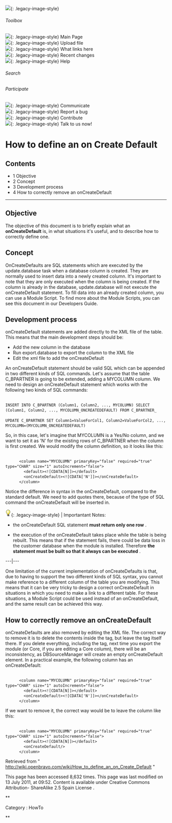 ![](skins/openbravo/images/social-blogs-sidebar-banner.png){: .legacy-image-style}

######  Toolbox

![](skins/openbravo/images/flecha1.jpg){: .legacy-image-style} Main Page  
![](skins/openbravo/images/flecha1.jpg){: .legacy-image-style} Upload file  
![](skins/openbravo/images/flecha1.jpg){: .legacy-image-style} What links here  
![](skins/openbravo/images/flecha1.jpg){: .legacy-image-style} Recent changes  
![](skins/openbravo/images/flecha1.jpg){: .legacy-image-style} Help  
  
  

######  Search

######  Participate

![](skins/openbravo/images/flecha1.jpg){: .legacy-image-style} Communicate  
![](skins/openbravo/images/flecha1.jpg){: .legacy-image-style} Report a bug  
![](skins/openbravo/images/flecha1.jpg){: .legacy-image-style} Contribute  
![](skins/openbravo/images/flecha1.jpg){: .legacy-image-style} Talk to us now!  

  

#  How to define an on Create Default

##  Contents

  * 1  Objective 
  * 2  Concept 
  * 3  Development process 
  * 4  How to correctly remove an onCreateDefault 

  
---  
  
##  Objective

The objective of this document is to briefly explain what an
**onCreateDefault** is, in what situations it's useful, and to describe how to
correctly define one.

##  Concept

OnCreateDefaults are SQL statements which are executed by the update.database
task when a database column is created. They are normally used to insert data
into a newly created column. It's important to note that they are only
executed when the column is being created. If the column is already in the
database, update.database will not execute the onCreateDefault statement. To
fill data into an already created column, you can use a Module Script. To find
more about the Module Scripts, you can see  this  document in our Developers
Guide.

##  Development process

onCreateDefault statements are added directly to the XML file of the table.
This means that the main development steps should be:

  * Add the new column in the database 
  * Run export.database to export the column to the XML file 
  * Edit the xml file to add the onCreateDefault 

An onCreateDefault statement should be valid SQL which can be appended in two
different kinds of SQL commands. Let's assume that the table C_BPARTNER is
going to be extended, adding a MYCOLUMN column. We need to design an
onCreateDefault statement which works with the following two kinds of SQL
commands:

    
    
     
    INSERT INTO C_BPARTNER (Column1, Column2, ..., MYCOLUMN) SELECT (Column1, Column2, ..., MYCOLUMN_ONCREATEDEFAULT) FROM C_BPARTNER_
     
    UPDATE C_BPARTNER SET Column1=ValueForCol1, Column2=ValueForCol2, ..., MYCOLUMN=(MYCOLUMN_ONCREATEDEFAULT)

So, in this case, let's imagine that MYCOLUMN is a Yes/No column, and we want
to set it as 'N' for the existing rows of C_BPARTNER when the column is first
created. We would modify the column definition, so it looks like this:

    
    
     
          <column name="MYCOLUMN" primaryKey="false" required="true" type="CHAR" size="1" autoIncrement="false">
            <default><![CDATA[N]]></default>
            <onCreateDefault><![CDATA['N']]></onCreateDefault>
          </column>

Notice the difference in syntax in the onCreateDefault, compared to the
standard default. We need to add quotes there, because of the type of SQL
command the onCreateDefault will be inserted in.

![](/assets/developer-guide/etendo-classic/how-to-guides/Bulbgraph.png){: .legacy-image-style} |
Importantant Notes:

  * the onCreateDefault SQL statement **must return only one row** . 

  * the execution of the onCreateDefault takes place while the table is being rebuilt. This means that if the statement fails, there could be data loss in the customer database when the module is installed. Therefore **the statement must be built so that it always can be executed** . 

  
  
---|---  
  
One limitation of the current implementation of onCreateDefaults is that, due
to having to support the two different kinds of SQL syntax, you cannot make
reference to a different column of the table you are modifying. This means
that it can be very tricky to design a correct onCreateDefault in situations
in which you need to make a link to a different table. For these situations, a
Module Script could be used instead of an onCreateDefault, and the same result
can be achieved this way.

##  How to correctly remove an onCreateDefault

onCreateDefaults are also removed by editing the XML file. The correct way to
remove it is to delete the contents inside the <onCreateDefault> tag, but
leave the tag itself there. If you delete everything, including the tag, next
time you export the module (or Core, if you are editing a Core column), there
will be an inconsistency, as  DBSourceManager  will create an empty
onCreateDefault element. In a practical example, the following column has an
onCreateDefault:

    
    
     
          <column name="MYCOLUMN" primaryKey="false" required="true" type="CHAR" size="1" autoIncrement="false">
            <default><![CDATA[N]]></default>
            <onCreateDefault><![CDATA['N']]></onCreateDefault>
          </column>

If we want to remove it, the correct way would be to leave the column like
this:

    
    
     
          <column name="MYCOLUMN" primaryKey="false" required="true" type="CHAR" size="1" autoIncrement="false">
            <default><![CDATA[N]]></default>
            <onCreateDefault/>
          </column>

Retrieved from "
http://wiki.openbravo.com/wiki/How_to_define_an_on_Create_Default  "

This page has been accessed 8,632 times. This page was last modified on 13
July 2011, at 09:52. Content is available under  Creative Commons Attribution-
ShareAlike 2.5 Spain License  .

  
**

Category  :  HowTo

**

